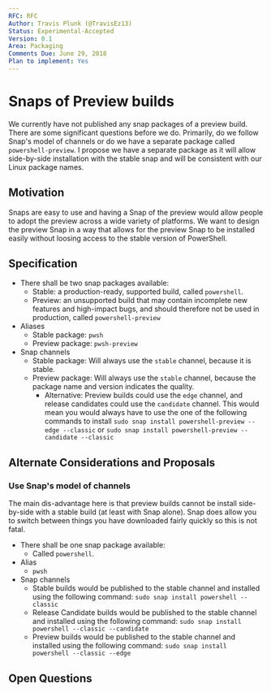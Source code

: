 ```yaml
---
RFC: RFC
Author: Travis Plunk (@TravisEz13)
Status: Experimental-Accepted
Version: 0.1
Area: Packaging
Comments Due: June 29, 2018
Plan to implement: Yes
---
```


# Snaps of Preview builds

We currently have not published any snap packages of a preview build.  There are some significant questions before we do.
Primarily, do we follow Snap's model of channels or do we have a separate package called `powershell-preview`.
I propose we have a separate package as it will allow side-by-side installation with the stable snap and will be consistent with our Linux package names.

## Motivation

Snaps are easy to use and having a Snap of the preview would allow people to adopt the preview across a wide variety of platforms.
We want to design the preview Snap in a way that allows for the preview Snap to be installed easily without loosing access to the stable version of PowerShell.

## Specification

* There shall be two snap packages available:
  * Stable: a production-ready, supported build, called `powershell`.
  * Preview: an unsupported build that may contain incomplete new features and high-impact bugs,
    and should therefore not be used in production, called `powershell-preview`
* Aliases
  * Stable package: `pwsh`
  * Preview package: `pwsh-preview`
* Snap channels
  * Stable package: Will always use the `stable` channel, because it is stable.
  * Preview package: Will always use the `stable` channel, because the package name and version indicates the quality.
    * Alternative: Preview builds could use the `edge` channel, and release candidates could use the `candidate` channel.
      This would mean you would always have to use the one of the following commands to install `sudo snap install powershell-preview --edge --classic` or `sudo snap install powershell-preview --candidate --classic`

## Alternate Considerations and Proposals

### Use Snap's model of channels

The main dis-advantage here is that preview builds cannot be install side-by-side with a stable build (at least with Snap alone).  Snap does allow you to switch between things you have downloaded fairly quickly so this is not fatal.

* There shall be one snap package available:
  * Called `powershell`.
* Alias
  * `pwsh`
* Snap channels
  * Stable builds would be published to the stable channel and installed using the following command:
    `sudo snap install powershell --classic`
  * Release Candidate builds would be published to the stable channel and installed using the following command:
    `sudo snap install powershell --classic --candidate`
  * Preview builds would be published to the stable channel and installed using the following command:
    `sudo snap install powershell --classic --edge`

## Open Questions
